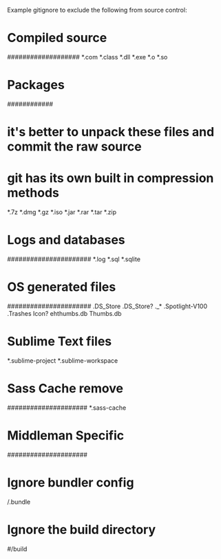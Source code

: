 Example gitignore to exclude the following from source control:

# Compiled source #
###################
*.com
*.class
*.dll
*.exe
*.o
*.so

# Packages #
############
# it's better to unpack these files and commit the raw source
# git has its own built in compression methods
*.7z
*.dmg
*.gz
*.iso
*.jar
*.rar
*.tar
*.zip

# Logs and databases #
######################
*.log
*.sql
*.sqlite

# OS generated files #
######################
.DS_Store
.DS_Store?
._*
.Spotlight-V100
.Trashes
Icon?
ehthumbs.db
Thumbs.db

# Sublime Text files
*.sublime-project
*.sublime-workspace

# Sass Cache remove #
#####################
*.sass-cache

# Middleman Specific #
#####################
# Ignore bundler config
/.bundle

# Ignore the build directory
#/build
